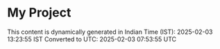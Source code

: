 # My Project

This content is dynamically generated in Indian Time (IST): 2025-02-03 13:23:55 IST
Converted to UTC: 2025-02-03 07:53:55 UTC
